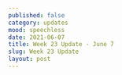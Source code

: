 ```yaml
---
published: false
category: updates
mood: speechless
date: 2021-06-07
title: Week 23 Update - June 7
slug: Week 23 Update
layout: post
---
```






    